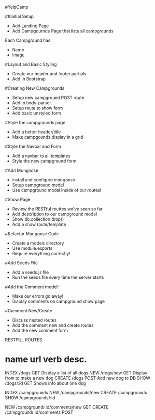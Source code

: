 #YelpCamp

##Initial Setup
* Add Landing Page
* Add Campgournds Page that lists all campgrounds

Each Campground has:
  * Name
  * Image

#Layout and Basic Styling
* Create our header and footer partials
* Add in Bootstrap

#Creating New Campgrounds
* Setup new campground POST route
* Add in body-parser
* Setup route to show form
* Add basic unstyled form

#Style the campgrounds page
* Add a better header/title
* Make campgounds display in a grid

#Style the Navbar and Form
* Add a navbar to all templates
* Style the new campground form

#Add Mongoose
* install and configure mongoose
* Setup campground model
* Use campground model inside of our routes!

#Show Page
* Review the RESTful routtes we've seen so far
* Add description to our campground model
* Show db.collection.drop()
* Add a show route/template

#Refactor Mongoose Code
* Create a models directory
* Use module.exports
* Require everything correctly!

#Add Seeds File
* Add a seeds.js file
* Run the seeds file every time the server starts

#Add the Comment model!
* Make our errors go away!
* Display comments on campground show page

#Comment New/Create
* Discuss nested routes
* Add the comment new and create routes
* Add the new comment form


RESTFUL ROUTES

name       url          verb      desc.
================================================================
INDEX     /dogs         GET       Display a list of all dogs
NEW       /dogs/new     GET       Display from to make a new dog
CREATE    /dogs         POST      Add new dog to DB
SHOW      /dogs/:id     GET       Shows info about one dog

INDEX     /campgrounds
NEW       /campgrounds/new
CREATE    /campgrounds
SHOW      /campgrounds/:id

NEW       /campground/:id/comments/new     GET
CREATE    /campground/:id/comments         POST